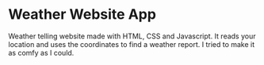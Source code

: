 # Weather Website App

Weather telling website made with HTML, CSS and Javascript. It reads your location and uses the coordinates to find a weather report. I tried to make it as comfy as I could.

